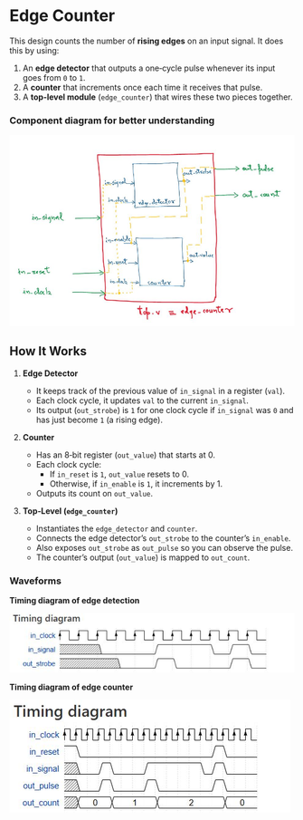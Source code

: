 # Edge Counter

This design counts the number of **rising edges** on an input signal. It does this by using:

1. An **edge detector** that outputs a one‐cycle pulse whenever its input goes from `0` to `1`.
2. A **counter** that increments once each time it receives that pulse.
3. A **top‐level module** (`edge_counter`) that wires these two pieces together.

### Component diagram for better understanding

![component Diagram](https://github.com/iamhrsp/VERILOG-Insights--Learnings-and-Projects/blob/main/edge_counter/figures/dia3.JPG)


## How It Works

1. **Edge Detector**
   - It keeps track of the previous value of `in_signal` in a register (`val`).
   - Each clock cycle, it updates `val` to the current `in_signal`.
   - Its output (`out_strobe`) is `1` for one clock cycle if `in_signal` was `0` and has just become `1` (a rising edge).

2. **Counter**
   - Has an 8‐bit register (`out_value`) that starts at 0.
   - Each clock cycle:
     - If `in_reset` is `1`, `out_value` resets to 0.
     - Otherwise, if `in_enable` is `1`, it increments by 1.
   - Outputs its count on `out_value`.

3. **Top‐Level (`edge_counter`)**
   - Instantiates the `edge_detector` and `counter`.
   - Connects the edge detector’s `out_strobe` to the counter’s `in_enable`.
   - Also exposes `out_strobe` as `out_pulse` so you can observe the pulse.
   - The counter’s output (`out_value`) is mapped to `out_count`.

### Waveforms

**Timing diagram of edge detection**

![ed_detector](https://github.com/iamhrsp/VERILOG-Insights--Learnings-and-Projects/blob/main/edge_counter/figures/dia1.JPG)

**Timing diagram of edge counter**

![ed_counter](https://github.com/iamhrsp/VERILOG-Insights--Learnings-and-Projects/blob/main/edge_counter/figures/dia2.JPG)


